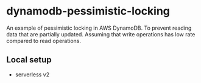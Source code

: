 # dynamodb-pessimistic-locking
An example of pessimistic locking in AWS DynamoDB. To prevent reading data that are partially updated.
Assuming that write operations has low rate compared to read operations.

## Local setup
* serverless v2
